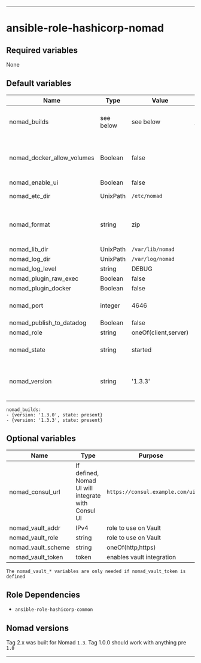 ----
# ansible-role-hashicorp-nomad

## Required variables
None

## Default variables
| Name | Type | Value | Purpose |
| ---- | ---- | ----- | ------- |
| nomad_builds | see below | see below | decides with versions of the binary to install |
| nomad_docker_allow_volumes | Boolean | false | whether a Nomad client should allow Docker volumes |
| nomad_enable_ui | Boolean | false ||
| nomad_etc_dir | UnixPath | `/etc/nomad` | where the config lives |
| nomad_format | string | zip | used to work out the name of the Nomad archive |
| nomad_lib_dir | UnixPath | `/var/lib/nomad` ||
| nomad_log_dir | UnixPath | `/var/log/nomad` ||
| nomad_log_level | string | DEBUG ||
| nomad_plugin_raw_exec | Boolean | false ||
| nomad_plugin_docker | Boolean | false ||
| nomad_port | integer | 4646 | where the Nomad UI listens |
| nomad_publish_to_datadog | Boolean | false ||
| nomad_role | string | oneOf(client,server) ||
| nomad_state | string | started | anything supported by systemctl ||
| nomad_version | string | '1.3.3' | defines which of the entries in `nomad_builds` is active |
```
nomad_builds:
- {version: '1.3.0', state: present}
- {version: '1.3.3', state: present}
```

## Optional variables
| Name | Type | Purpose | Example |
| ---- | ---- | ------- | ------- |
| nomad_consul_url | If defined, Nomad UI will integrate with Consul UI | `https://consul.example.com/ui` |
| nomad_vault_addr | IPv4 | role to use on Vault ||
| nomad_vault_role | string | role to use on Vault ||
| nomad_vault_scheme | string | oneOf(http,https) ||
| nomad_vault_token | token | enables vault integration ||
```
The nomad_vault_* variables are only needed if nomad_vault_token is defined
```

## Role Dependencies
- `ansible-role-hashicorp-common`

## Nomad versions
Tag 2.x was built for Nomad `1.3`.  Tag 1.0.0 should work with anything pre `1.0`
****
